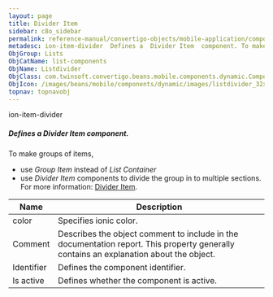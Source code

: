 ```yaml
---
layout: page
title: Divider Item
sidebar: c8o_sidebar
permalink: reference-manual/convertigo-objects/mobile-application/components/list-components/divider-item/
metadesc: ion-item-divider  Defines a  Divider Item  component. To make groups of items, use  Group Item  instead of  List Container   use  Divider Item  compon
ObjGroup: Lists
ObjCatName: list-components
ObjName: Listdivider
ObjClass: com.twinsoft.convertigo.beans.mobile.components.dynamic.ComponentManager$1
ObjIcon: /images/beans/mobile/components/dynamic/images/listdivider_32x32.png
topnav: topnavobj
---
```

ion-item-divider
##### Defines a <i>Divider Item</i> component.
To make groups of items,
 - use <i>Group Item</i> instead of <i>List Container</i>
 - use <i>Divider Item</i> components to divide the group in to multiple sections.
 For more information: <a href='https://ionicframework.com/docs/v3/components/#list-dividers' target='_blank'>Divider Item</a>.

Name | Description 
--- | ---
color | Specifies ionic color.
Comment | Describes the object comment to include in the documentation report.  This property generally contains an explanation about the object. 
Identifier | Defines the component identifier.  
Is active | Defines whether the component is active. 


